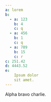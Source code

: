 ```yaml
---
a: lorem
b:
  - a: 123
    b: 4
    c: q
  - a: 456
    b: 1
    c: q
  - a: 789
    b: 15
    c: r
c: 251.42
d: 4443.52
e:
    Ipsum dolor
    sit amet.
---
```


Alpha bravo charlie.
